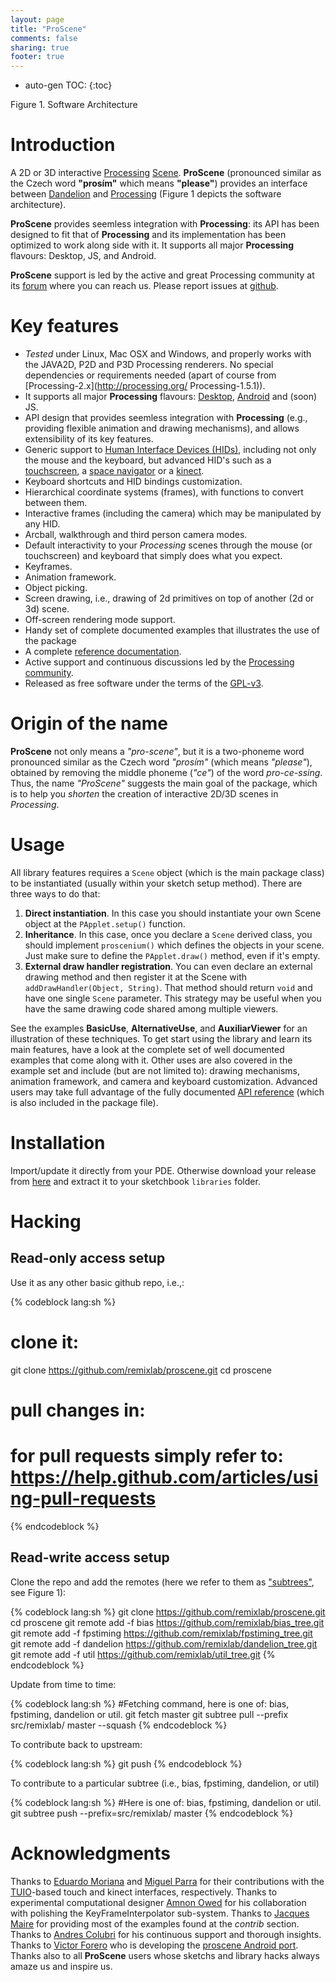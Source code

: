 ```yaml
---
layout: page
title: "ProScene"
comments: false
sharing: true
footer: true
---
```


* auto-gen TOC:
{:toc}

<p>
<script src="/javascripts/processing.min.js"></script> 
<canvas data-processing-sources="/projects/proscene/arch.pde"></canvas>
<div class="example-links">
    Figure 1. Software Architecture
</div>
</p>

# Introduction

A 2D or 3D interactive [Processing](http://processing.org) [Scene](http://otrolado.info/prosceneApi/remixlab/dandelion/core/AbstractScene.html).
**ProScene** (pronounced similar as the Czech word **"prosím"** which means **"please"**) provides an interface
between [Dandelion](http://nakednous.github.io/projects/dandelion) and [Processing](http://processing.org) (Figure 1 depicts the software architecture).

**ProScene** provides seemless integration with **Processing**: its API has been designed to fit that of **Processing** and its implementation has been optimized to work along side with it. It supports all major **Processing** flavours: Desktop, JS, and Android.

**ProScene** support is led by the active and great Processing community at its [forum](http://forum.processing.org/two/search?Search=proscene) where you can reach us.
Please report issues at [github](https://github.com/remixlab/proscene/issues).

# Key features

* *Tested* under Linux, Mac OSX and Windows, and properly works with the JAVA2D, P2D and P3D Processing renderers. No special dependencies or requirements needed (apart of course from [Processing-2.x](http://processing.org/ Processing-1.5.1)).
* It supports all major **Processing** flavours: [Desktop](https://github.com/remixlab/proscene), [Android](https://github.com/remixlab/proscene.droid) and (soon) JS.
* API design that provides seemless integration with **Processing** (e.g., providing flexible animation and drawing mechanisms), and allows extensibility of its key features.
* Generic support to [Human Interface Devices (HIDs)](http://en.wikipedia.org/wiki/Human_interface_device), including not only the mouse and the keyboard, but advanced HID's such as a [touchscreen](http://en.wikipedia.org/wiki/Touchscreen), a [space navigator](http://en.wikipedia.org/wiki/3Dconnexion) or a [kinect](http://en.wikipedia.org/wiki/Kinect).
* Keyboard shortcuts and HID bindings customization.
* Hierarchical coordinate systems (frames), with functions to convert between them.
* Interactive frames (including the camera) which may be manipulated by any HID.
* Arcball, walkthrough and third person camera modes.
* Default interactivity to your *Processing* scenes through the mouse (or touchscreen) and keyboard that simply does what you expect.
* Keyframes.
* Animation framework.
* Object picking.
* Screen drawing, i.e., drawing of 2d primitives on top of another (2d or 3d) scene.
* Off-screen rendering mode support.
* Handy set of complete documented examples that illustrates the use of the package
* A complete [reference documentation](http://otrolado.info/prosceneApi/).
* Active support and continuous discussions led by the [Processing community](http://forum.processing.org/search/proscene).
* Released as free software under the terms of the [GPL-v3](http://www.gnu.org/licenses/gpl.html).

# Origin of the name

**ProScene** not only means a *"pro-scene"*, but it is a two-phoneme word pronounced similar as the Czech word *"prosím"* (which means *"please"*), obtained by removing the middle phoneme (*"ce"*) of the word *pro-ce-ssing*. Thus, the name *"ProScene"* suggests the main goal of the package, which is to help you _shorten_ the creation of interactive 2D/3D scenes in *Processing*.

# Usage

All library features requires a `Scene` object (which is the main package class) to be instantiated (usually within your sketch setup method). There are three ways to do that:

1. **Direct instantiation**. In this case you should instantiate your own Scene object at the `PApplet.setup()` function.
2. **Inheritance**. In this case, once you declare a `Scene` derived class, you should implement `proscenium()` which defines the objects in your scene. Just make sure to define the `PApplet.draw()` method, even if it's empty.
3. **External draw handler registration**. You can even declare an external drawing method and then register it at the Scene with `addDrawHandler(Object, String)`. That method should return `void` and have one single `Scene` parameter. This strategy may be useful when you have the same drawing code shared among multiple viewers.

See the examples **BasicUse**, **AlternativeUse**, and **AuxiliarViewer** for an illustration of these techniques. To get start using the library and learn its main features, have a look at the complete set of well documented examples that come along with it. Other uses are also covered in the example set and include (but are not limited to): drawing mechanisms, animation framework, and camera and keyboard customization. Advanced users may take full advantage of the fully documented [API reference](http://www.disi.unal.edu.co/grupos/remixlab/local/projects/proscene-1.1.0/reference/index.html) (which is also included in the package file).

# Installation

Import/update it directly from your PDE. Otherwise download your release from [here](https://github.com/remixlab/proscene/releases) and extract it to your sketchbook `libraries` folder.

# Hacking

## Read-only access setup

Use it as any other basic github repo, i.e.,:

{% codeblock lang:sh %}
# clone it:
git clone https://github.com/remixlab/proscene.git
cd proscene
# pull changes in:
# for pull requests simply refer to: https://help.github.com/articles/using-pull-requests
{% endcodeblock %}

## Read-write access setup

Clone the repo and add the remotes (here we refer to them as ["subtrees"](http://blogs.atlassian.com/2013/05/alternatives-to-git-submodule-git-subtree/),
see Figure 1):

{% codeblock lang:sh %}
git clone https://github.com/remixlab/proscene.git
cd proscene
git remote add -f bias https://github.com/remixlab/bias_tree.git
git remote add -f fpstiming https://github.com/remixlab/fpstiming_tree.git
git remote add -f dandelion https://github.com/remixlab/dandelion_tree.git
git remote add -f util https://github.com/remixlab/util_tree.git
{% endcodeblock %}

Update from time to time:

{% codeblock lang:sh %}
#Fetching command, here <remote> is one of: bias, fpstiming, dandelion or util.
git fetch <remote> master
git subtree pull --prefix src/remixlab/<remote> <remote> master --squash
{% endcodeblock %}

To contribute back to upstream:

{% codeblock lang:sh %}
git push
{% endcodeblock %}

To contribute to a particular subtree (i.e., bias, fpstiming, dandelion, or util)

{% codeblock lang:sh %}
#Here <remote> is one of: bias, fpstiming, dandelion or util.
git subtree push --prefix=src/remixlab/<remote> <remote> master
{% endcodeblock %}

# Acknowledgments

Thanks to [Eduardo Moriana](http://edumo.net/) and [Miguel Parra](http://maparrar.github.io/) for their contributions with the [TUIO](http://www.tuio.org/)-based touch and kinect interfaces, respectively.
Thanks to experimental computational designer [Amnon Owed](https://twitter.com/AmnonOwed/media) for his collaboration with polishing the KeyFrameInterpolator sub-system.
Thanks to [Jacques Maire](http://www.xelyx.fr) for providing most of the examples found at the *contrib* section. Thanks to [Andres Colubri](http://codeanticode.wordpress.com/) for his continuous support and thorough insights.
Thanks to [Victor Forero](https://sites.google.com/site/proscenedroi/home) who is developing the [proscene Android port](https://github.com/remixlab/proscene.droid).
Thanks also to all **ProScene** users whose sketchs and library hacks always amaze us and inspire us.